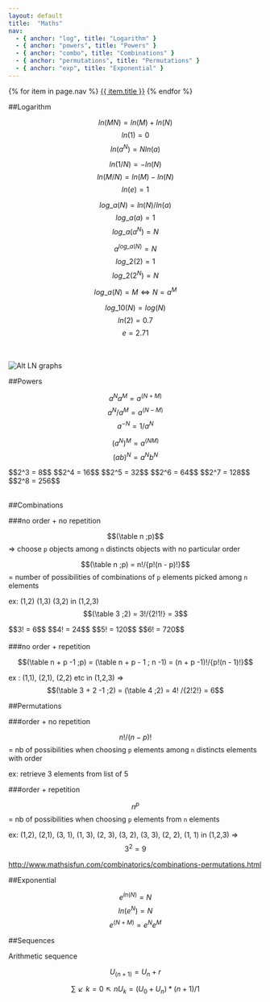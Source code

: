 ```yaml
---
layout: default
title:  "Maths"
nav:
  - { anchor: "log", title: "Logarithm" }
  - { anchor: "powers", title: "Powers" }
  - { anchor: "combo", title: "Combinations" }
  - { anchor: "permutations", title: "Permutations" }
  - { anchor: "exp", title: "Exponential" }
---
```


<nav class="page-nav">
{% for item in page.nav %}
<a href="#{{ item.anchor }}">{{ item.title }}</a>
{% endfor %}
</nav>

<a name="log"></a>
##Logarithm 

$$ln(MN) = ln(M) + ln(N)$$ 
$$ln(1) = 0$$
$$ln(a^N) = Nln(a)$$

$$ln(1/N) = -ln(N)$$ 
$$ln(M/N) = ln(M) - ln(N)$$
$$ln(e) = 1$$

$$log\_a(N) = {ln(N)}/{ln(a)}$$
$$log\_a(a)=1$$
$$log\_a(a^N)=N$$

$$a^{log\_a(N)} = N$$
$$log\_2(2)=1$$
$$log\_2(2^N)=N$$

$$log\_a(N) = M  ⇔ N = a^M$$

$$log\_10(N) = log(N)$$
$$ln(2)= 0.7$$
$$e= 2.71$$

<br/><br/>
![Alt LN graphs]({{site.baseurl}}/assets/img/ln.png)

<a name="powers"></a>
##Powers

$$a^Na^M = a^(N+M)$$
$$a^N/a^M = a^(N-M)$$
$$a^{-N} = 1/a^N$$

$$(a^N)^M = a^(NM)$$
$$(ab)^N = a^Nb^N$$

<div class="stabilo">
$$2^3 = 8$$
$$2^4 = 16$$
$$2^5 = 32$$
$$2^6 = 64$$
$$2^7 = 128$$
$$2^8 = 256$$
</div>
<br>

<a name="combo"></a>
##Combinations 

###no order + no repetition

$$(\table n ;p)$$
=> choose ```p``` objects among ```n``` distincts objects with no particular order<br>

$$(\table n ;p) = n!/{p!(n - p)!}$$ = number of possibilities of combinations of ```p``` elements picked among ```n``` elements

ex: (1,2) (1,3) (3,2) in (1,2,3)
$$(\table 3 ;2) = 3!/{2!1!} = 3$$

<div class="stabilo">
$$3! = 6$$
$$4! = 24$$
$$5! = 120$$
$$6! = 720$$
</div>
<br>
###no order + repetition

$$(\table n + p -1 ;p) = (\table n + p - 1 ; n -1) = (n + p -1)!/{p!(n - 1)!}$$

ex : (1,1), (2,1), (2,2) etc in (1,2,3) => $$(\table 3 + 2 -1 ;2) = (\table 4 ;2) = 4! /{2!2!} = 6$$

<a name="permutations"></a>
##Permutations

###order + no repetition

$$n! / (n - p)!$$ = nb of possibilities when choosing ```p``` elements among ```n``` distincts elements with order

ex: retrieve 3 elements from list of 5

###order + repetition

$$n^p$$ = nb of possibilities when choosing ```p``` elements from ```n``` elements

ex: (1,2), (2,1), (3, 1), (1, 3), (2, 3), (3, 2), (3, 3), (2, 2), (1, 1) in (1,2,3) => $$3^2 = 9$$

<http://www.mathsisfun.com/combinatorics/combinations-permutations.html>

<a name="exp"></a>
##Exponential 

$$e^{ln(N)} = N$$
$$ln(e^N) = N$$
$$e^(N+M) = e^Ne^M$$

<a name="seq"></a>
##Sequences

Arithmetic sequence

$$U_(n+1) = U_n + r$$

$$∑↙{k=0}↖n U_k =  (U_0 + U_n ) * (n + 1) /1$$
